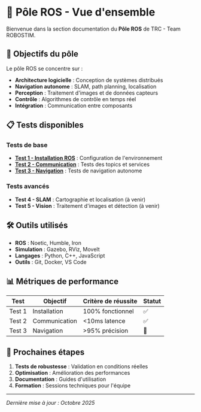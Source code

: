 # 🤖 Pôle ROS - Vue d'ensemble

Bienvenue dans la section documentation du **Pôle ROS** de TRC - Team ROBOSTIM.

## 🎯 Objectifs du pôle

Le pôle ROS se concentre sur :
- **Architecture logicielle** : Conception de systèmes distribués
- **Navigation autonome** : SLAM, path planning, localisation
- **Perception** : Traitement d'images et de données capteurs
- **Contrôle** : Algorithmes de contrôle en temps réel
- **Intégration** : Communication entre composants

## 📋 Tests disponibles

### Tests de base
- **[Test 1 - Installation ROS](Test1)** : Configuration de l'environnement
- **[Test 2 - Communication](Test2)** : Tests des topics et services
- **[Test 3 - Navigation](Test3)** : Tests de navigation autonome

### Tests avancés
- **Test 4 - SLAM** : Cartographie et localisation (à venir)
- **Test 5 - Vision** : Traitement d'images et détection (à venir)

## 🛠️ Outils utilisés

- **ROS** : Noetic, Humble, Iron
- **Simulation** : Gazebo, RViz, MoveIt
- **Langages** : Python, C++, JavaScript
- **Outils** : Git, Docker, VS Code

## 📊 Métriques de performance

| Test | Objectif | Critère de réussite | Statut |
|------|----------|---------------------|--------|
| Test 1 | Installation | 100% fonctionnel | ✅ |
| Test 2 | Communication | \<10ms latence | ✅ |
| Test 3 | Navigation | \>95% précision | 🔄 |

## 🚀 Prochaines étapes

1. **Tests de robustesse** : Validation en conditions réelles
2. **Optimisation** : Amélioration des performances
3. **Documentation** : Guides d'utilisation
4. **Formation** : Sessions techniques pour l'équipe

---

*Dernière mise à jour : Octobre 2025*
